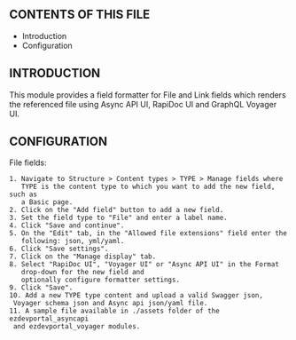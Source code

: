 CONTENTS OF THIS FILE
---------------------

 * Introduction
 * Configuration

INTRODUCTION
------------

This module provides a field formatter for File and Link fields which renders
the referenced file using Async API UI, RapiDoc UI and GraphQL Voyager UI.

CONFIGURATION
-------------

File fields:

    1. Navigate to Structure > Content types > TYPE > Manage fields where
       TYPE is the content type to which you want to add the new field, such as
       a Basic page.
    2. Click on the "Add field" button to add a new field.
    3. Set the field type to "File" and enter a label name.
    4. Click "Save and continue".
    5. On the "Edit" tab, in the "Allowed file extensions" field enter the
       following: json, yml/yaml.
    6. Click "Save settings".
    7. Click on the "Manage display" tab.
    8. Select "RapiDoc UI", "Voyager UI" or "Async API UI" in the Format
       drop-down for the new field and
       optionally configure formatter settings.
    9. Click "Save".
    10. Add a new TYPE type content and upload a valid Swagger json,
     Voyager schema json and Async api json/yaml file.
    11. A sample file available in ./assets folder of the ezdevportal_asyncapi
     and ezdevportal_voyager modules.
